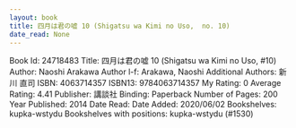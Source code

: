 ```yaml
---
layout: book
title: 四月は君の嘘 10 (Shigatsu wa Kimi no Uso,  no. 10)
date_read: None
---
```


Book Id: 24718483
Title: 四月は君の嘘 10 (Shigatsu wa Kimi no Uso, #10)
Author: Naoshi Arakawa
Author l-f: Arakawa, Naoshi
Additional Authors: 新川 直司
ISBN: 4063714357
ISBN13: 9784063714357
My Rating: 0
Average Rating: 4.41
Publisher: 講談社
Binding: Paperback
Number of Pages: 200
Year Published: 2014
Date Read: 
Date Added: 2020/06/02
Bookshelves: kupka-wstydu
Bookshelves with positions: kupka-wstydu (#1530)

